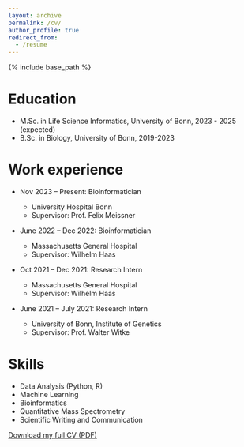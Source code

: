 ```yaml
---
layout: archive
permalink: /cv/
author_profile: true
redirect_from:
  - /resume
---
```


{% include base_path %}

Education
======
* M.Sc. in Life Science Informatics, University of Bonn, 2023 - 2025 (expected)
* B.Sc. in Biology, University of Bonn, 2019-2023

Work experience
======
* Nov 2023 – Present: Bioinformatician 
  * University Hospital Bonn 
  * Supervisor: Prof. Felix Meissner

* June 2022 – Dec 2022: Bioinformatician
  * Massachusetts General Hospital
  * Supervisor: Wilhelm Haas
 
* Oct 2021 – Dec 2021: Research Intern
  * Massachusetts General Hospital
  * Supervisor: Wilhelm Haas
 
* June 2021 – July 2021: Research Intern
  * University of Bonn, Institute of Genetics
  * Supervisor: Prof. Walter Witke
    

Skills
======
* Data Analysis (Python, R)
* Machine Learning
* Bioinformatics
* Quantitative Mass Spectrometry
* Scientific Writing and Communication

[Download my full CV (PDF)](/files/BenediktClemens_CV_2024.pdf)
